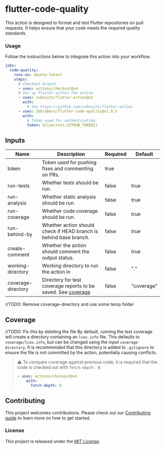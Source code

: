 # flutter-code-quality

This action is designed to format and test Flutter repositories on pull requests. It helps ensure that your code meets the required quality standards.

### Usage

Follow the instructions below to integrate this action into your workflow.

<!-- x-release-please-start-version -->

```yml
jobs:
  code-quality:
    runs-on: ubuntu-latest
    steps:
      # Checkout branch
      - uses: actions/checkout@v4
      # Set up Flutter within the action
      - uses: subosito/flutter-action@v2
        with:
          # See https://github.com/subosito/flutter-action
      - uses: ZebraDevs/flutter-code-quality@v1.0.5
        with:
          # Token used for authentication.
          token: ${{secrets.GITHUB_TOKEN}}
```

<!-- x-release-please-end -->

## Inputs

| Name               | Description                                                                | Required | Default    |
| ------------------ | -------------------------------------------------------------------------- | -------- | ---------- |
| token              | Token used for pushing fixes and commenting on PRs.                        | true     |            |
| run-tests          | Whether tests should be run.                                               | false    | true       |
| run-analysis       | Whether static analysis should be run.                                     | false    | true       |
| run-coverage       | Whether code coverage should be run.                                       | false    | true       |
| run-behind-by      | Whether action should check if HEAD branch is behind base branch.          | false    | true       |
| create-comment     | Whether the action should comment the output status.                       | false    | true       |
| working-directory  | Working directory to run the action in                                     | false    | "."        |
| coverage-directory | Directory for test coverage reports to be saved. See [coverage](#coverage) | false    | "coverage" |

//TODO: Remove coverage-directory and use some temp folder

## Coverage

//TODO: Fix this by deleting the file
By default, running the test coverage will create a directory containing an `lcov.info` file. This defaults to `coverage/lcov.info`, but can be changed using the input `coverage-directory`. It is recommended that this directory is added to `.gitignore` to ensure the file is not committed by the action, potentially causing conflicts.

> ⚠️ To compare coverage against previous code, it is required that the code is checked out with `fetch-depth: 0`:
>
> ```yaml
> - uses: actions/checkout@v4
>     with:
>       fetch-depth: 0
> ```

## Contributing

This project welcomes contributions. Please check out our [Contributing guide](CONTRIBUTING.md) to learn more on how to get started.

### License

This project is released under the [MIT License](./LICENSE).
